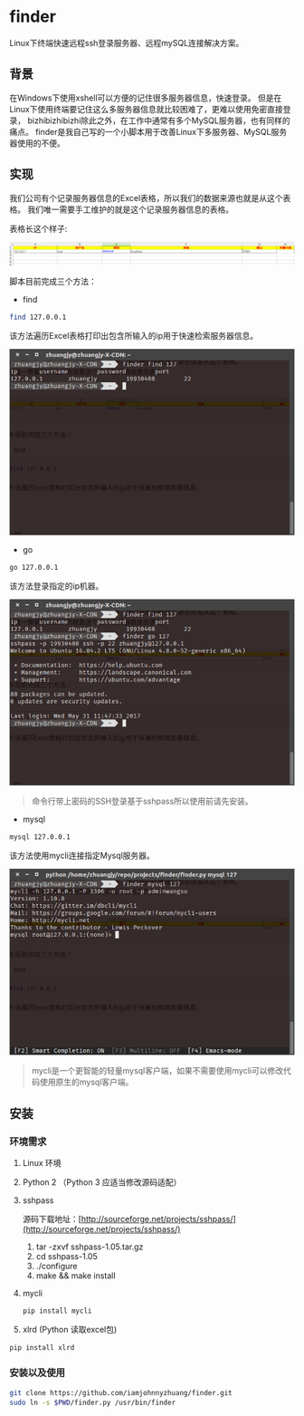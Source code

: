 # finder
Linux下终端快速远程ssh登录服务器、远程mySQL连接解决方案。

## 背景
在Windows下使用xshell可以方便的记住很多服务器信息，快速登录。
但是在Linux下使用终端要记住这么多服务器信息就比较困难了，更难以使用免密直接登录，
bizhibizhibizhi除此之外，在工作中通常有多个MySQL服务器，也有同样的痛点。
finder是我自己写的一个小脚本用于改善Linux下多服务器、MySQL服务器使用的不便。

## 实现
我们公司有个记录服务器信息的Excel表格，所以我们的数据来源也就是从这个表格。
我们唯一需要手工维护的就是这个记录服务器信息的表格。

表格长这个样子:

![excel](./img/excel.png)

脚本目前完成三个方法：
* find
``` bash
find 127.0.0.1
```
该方法遍历Excel表格打印出包含所输入的ip用于快速检索服务器信息。

![find](./img/find.png)



* go
``` bash
go 127.0.0.1
```
该方法登录指定的ip机器。

![go](./img/go.png)



> 命令行带上密码的SSH登录基于sshpass所以使用前请先安装。



* mysql
``` bash
mysql 127.0.0.1
```
该方法使用mycli连接指定Mysql服务器。

![mysql](./img/mysql.png)

> mycli是一个更智能的轻量mysql客户端，如果不需要使用mycli可以修改代码使用原生的mysql客户端。



## 安装

### 环境需求

1. Linux 环境

2. Python 2 （Python 3 应适当修改源码适配）

3. sshpass 

   源码下载地址：[http://sourceforge.net/projects/sshpass/](http://sourceforge.net/projects/sshpass/)

   1. tar -zxvf sshpass-1.05.tar.gz
   2. cd sshpass-1.05
   3. ./configure
   4. make && make install

4. mycli

   ``` bash
   pip install mycli
   ```
5. xlrd (Python 读取excel包)
``` bash
pip install xlrd
```


### 安装以及使用

``` bash
git clone https://github.com/iamjohnnyzhuang/finder.git
sudo ln -s $PWD/finder.py /usr/bin/finder
```



